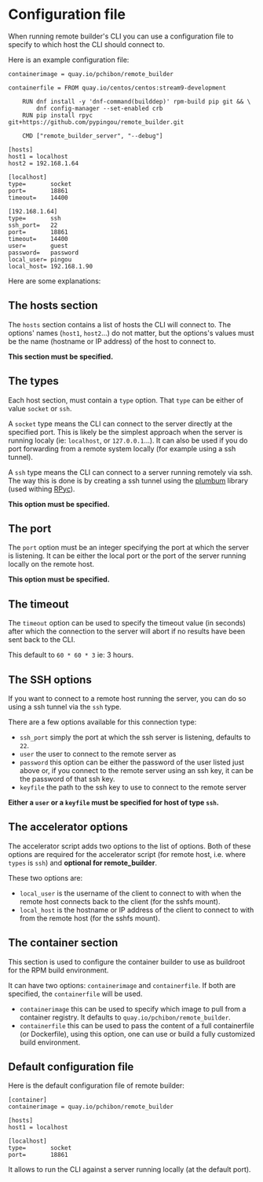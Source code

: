 Configuration file
==================

When running remote builder's CLI you can use a configuration file to specify
to which host the CLI should connect to.

Here is an example configuration file:
```
containerimage = quay.io/pchibon/remote_builder

containerfile = FROM quay.io/centos/centos:stream9-development

    RUN dnf install -y 'dnf-command(builddep)' rpm-build pip git && \
        dnf config-manager --set-enabled crb
    RUN pip install rpyc git+https://github.com/pypingou/remote_builder.git

    CMD ["remote_builder_server", "--debug"]

[hosts]
host1 = localhost
host2 = 192.168.1.64

[localhost]
type=       socket
port=       18861
timeout=    14400

[192.168.1.64]
type=       ssh
ssh_port=   22
port=       18861
timeout=    14400
user=       guest
password=   password
local_user= pingou
local_host= 192.168.1.90
```

Here are some explanations:

## The hosts section

The `hosts` section contains a list of hosts the CLI will connect to. The
options' names (`host1`, `host2`...) do not matter, but the options's values
must be the name (hostname or IP address) of the host to connect to.

**This section must be specified.**

## The types

Each host section, must contain a `type` option. That `type` can be either of
value `socket` or `ssh`.

A `socket` type means the CLI can connect to the server directly at the specified
port. This is likely be the simplest approach when the server is running localy
(ie: `localhost`, or `127.0.0.1`...). It can also be used if you do port forwarding
from a remote system locally (for example using a ssh tunnel).

A `ssh` type means the CLI can connect to a server running remotely via ssh.
The way this is done is by creating a ssh tunnel using the [plumbum](https://plumbum.readthedocs.io/en/latest/)
library (used withing [RPyc](https://rpyc.readthedocs.io/en/latest/)).

**This option must be specified.**

## The port

The `port` option must be an integer specifying the port at which the server is
listening. It can be either the local port or the port of the server running
locally on the remote host.

**This option must be specified.**

## The timeout

The `timeout` option can be used to specify the timeout value (in seconds) after
which the connection to the server will abort if no results have been sent back
to the CLI.

This default to `60 * 60 * 3` ie: 3 hours.

## The SSH options

If you want to connect to a remote host running the server, you can do so using
a ssh tunnel via the `ssh` type.

There are a few options available for this connection type:

* `ssh_port` simply the port at which the ssh server is listening, defaults to `22`.
* `user` the user to connect to the remote server as
* `password` this option can be either the password of the user listed just above
  or, if you connect to the remote server using an ssh key, it can be the password
  of that ssh key.
* `keyfile` the path to the ssh key to use to connect to the remote server

**Either a `user` or a `keyfile` must be specified for host of type `ssh`.**

## The accelerator options

The accelerator script adds two options to the list of options. Both of these
options are required for the accelerator script (for remote host, i.e. where
`types` is `ssh`) and **optional for remote_builder**.

These two options are:

* `local_user` is the username of the client to connect to with when the remote
  host connects back to the client (for the sshfs mount).
* `local_host` is the hostname or IP address of the client to connect to with
  from the remote host (for the sshfs mount).

## The container section

This section is used to configure the container builder to use as buildroot for
the RPM build environment.

It can have two options: `containerimage` and `containerfile`. If both are
specified, the `containerfile` will be used.

* `containerimage` this can be used to specify which image to pull from a container
  registry. It defaults to `quay.io/pchibon/remote_builder`.
* `containerfile` this can be used to pass the content of a full containerfile
  (or Dockerfile), using this option, one can use or build a fully customized
  build environment.


## Default configuration file

Here is the default configuration file of remote builder:
```
[container]
containerimage = quay.io/pchibon/remote_builder

[hosts]
host1 = localhost

[localhost]
type=       socket
port=       18861
```

It allows to run the CLI against a server running locally (at the default port).
